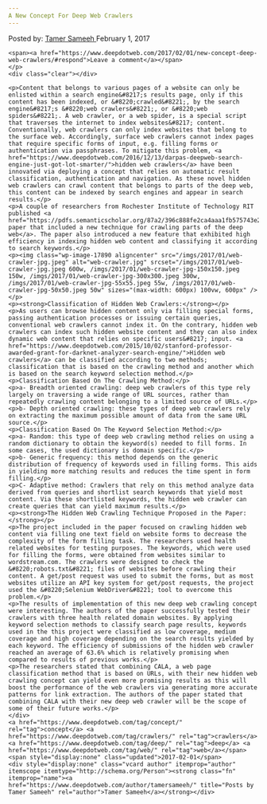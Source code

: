 ```yaml
---
A New Concept For Deep Web Crawlers
---
```

<article class="post-listing post-17886 post type-post status-publish format-standard has-post-thumbnail hentry  tag-concept tag-crawlers tag-deep tag-web">
    <div class="post-inner">
        <span>Posted by: <a href="https://www.deepdotweb.com/author/tamersameeh/" title="">Tamer Sameeh </a></span>
    <span>February 1, 2017</span>
    
    <span><a href="https://www.deepdotweb.com/2017/02/01/new-concept-deep-web-crawlers/#respond">Leave a comment</a></span>
    </p>
    <div class="clear"></div>
    
    <p>Content that belongs to various pages of a website can only be enlisted within a search engine&#8217;s results page, only if this content has been indexed, or &#8220;crawled&#8221;, by the search engine&#8217;s &#8220;web crawlers&#8221;, or &#8220;web spiders&#8221;. A web crawler, or a web spider, is a special script that traverses the internet to index websites&#8217; content. Conventionally, web crawlers can only index websites that belong to the surface web. Accordingly, surface web crawlers cannot index pages that require specific forms of input, e.g. filling forms or authentication via passphrases. To mitigate this problem, <a href="https://www.deepdotweb.com/2016/12/13/darpas-deepweb-search-engine-just-got-lot-smarter/">hidden web crawlers</a> have been innovated via deploying a concept that relies on automatic result classification, authentication and navigation. As these novel hidden web crawlers can crawl content that belongs to parts of the deep web, this content can be indexed by search engines and appear in search results.</p>
    <p>A couple of researchers from Rochester Institute of Technology RIT published <a href="https://pdfs.semanticscholar.org/87a2/396c888fe2ca4aaa1fb575743e26881446d7.pdf">a paper that included a new technique for crawling parts of the deep web</a>. The paper also introduced a new feature that exhibited high efficiency in indexing hidden web content and classifying it according to search keywords.</p>
    <p><img class="wp-image-17890 aligncenter" src="/imgs/2017/01/web-crawler-jpg.jpeg" alt="web-crawler.jpg" srcset="/imgs/2017/01/web-crawler-jpg.jpeg 600w, /imgs/2017/01/web-crawler-jpg-150x150.jpeg 150w, /imgs/2017/01/web-crawler-jpg-300x300.jpeg 300w, /imgs/2017/01/web-crawler-jpg-55x55.jpeg 55w, /imgs/2017/01/web-crawler-jpg-50x50.jpeg 50w" sizes="(max-width: 600px) 100vw, 600px" /></p>
    <p><strong>Classification of Hidden Web Crawlers:</strong></p>
    <p>As users can browse hidden content only via filling special forms, passing authentication processes or issuing certain queries, conventional web crawlers cannot index it. On the contrary, hidden web crawlers can index such hidden website content and they can also index dynamic web content that relies on specific users&#8217; input. <a href="https://www.deepdotweb.com/2015/10/02/stanford-professor-awarded-grant-for-darknet-analyzer-search-engine/">Hidden web crawlers</a> can be classified according to two methods; classification that is based on the crawling method and another which is based on the search keyword selection method.</p>
    <p>Classification Based On The Crawling Method:</p>
    <p>a- Breadth oriented crawling: deep web crawlers of this type rely largely on traversing a wide range of URL sources, rather than repeatedly crawling content belonging to a limited source of URLs.</p>
    <p>b- Depth oriented crawling: these types of deep web crawlers rely on extracting the maximum possible amount of data from the same URL source.</p>
    <p>Classification Based On The Keyword Selection Method:</p>
    <p>a- Random: this type of deep web crawling method relies on using a random dictionary to obtain the keyword(s) needed to fill forms. In some cases, the used dictionary is domain specific.</p>
    <p>b- Generic frequency: this method depends on the generic distribution of frequency of keywords used in filling forms. This aids in yielding more matching results and reduces the time spent in form filling.</p>
    <p>C- Adaptive method: Crawlers that rely on this method analyze data derived from queries and shortlist search keywords that yield most content. Via these shortlisted keywords, the hidden web crawler can create queries that can yield maximum results.</p>
    <p><strong>The Hidden Web Crawling Technique Proposed in the Paper:</strong></p>
    <p>The project included in the paper focused on crawling hidden web content via filling one text field on website forms to decrease the complexity of the form filling task. The researchers used health related websites for testing purposes. The keywords, which were used for filling the forms, were obtained from websites similar to wordstream.com. The crawlers were designed to check the &#8220;robots.txt&#8221; files of websites before crawling their content. A get/post request was used to submit the forms, but as most websites utilize an API key system for get/post requests, the project used the &#8220;Selenium WebDriver&#8221; tool to overcome this problem.</p>
    <p>The results of implementation of this new deep web crawling concept were interesting. The authors of the paper successfully tested their crawlers with three health related domain websites. By applying keyword selection methods to classify search page results, keywords used in the this project were classified as low coverage, medium coverage and high coverage depending on the search results yielded by each keyword. The efficiency of submissions of the hidden web crawler reached an average of 63.6% which is relatively promising when compared to results of previous works.</p>
    <p>The researchers stated that combining CALA, a web page classification method that is based on URLs, with their new hidden web crawling concept can yield even more promising results as this will boost the performance of the web crawlers via generating more accurate patterns for link extraction. The authors of the paper stated that combining CALA with their new deep web crawler will be the scope of some of their future works.</p>
    </div>
    <a href="https://www.deepdotweb.com/tag/concept/" rel="tag">concept</a> <a href="https://www.deepdotweb.com/tag/crawlers/" rel="tag">crawlers</a> <a href="https://www.deepdotweb.com/tag/deep/" rel="tag">deep</a> <a href="https://www.deepdotweb.com/tag/web/" rel="tag">web</a></span> <span style="display:none" class="updated">2017-02-01</span>
    <div style="display:none" class="vcard author" itemprop="author" itemscope itemtype="http://schema.org/Person"><strong class="fn" itemprop="name"><a href="https://www.deepdotweb.com/author/tamersameeh/" title="Posts by Tamer Sameeh" rel="author">Tamer Sameeh</a></strong></div>
    
